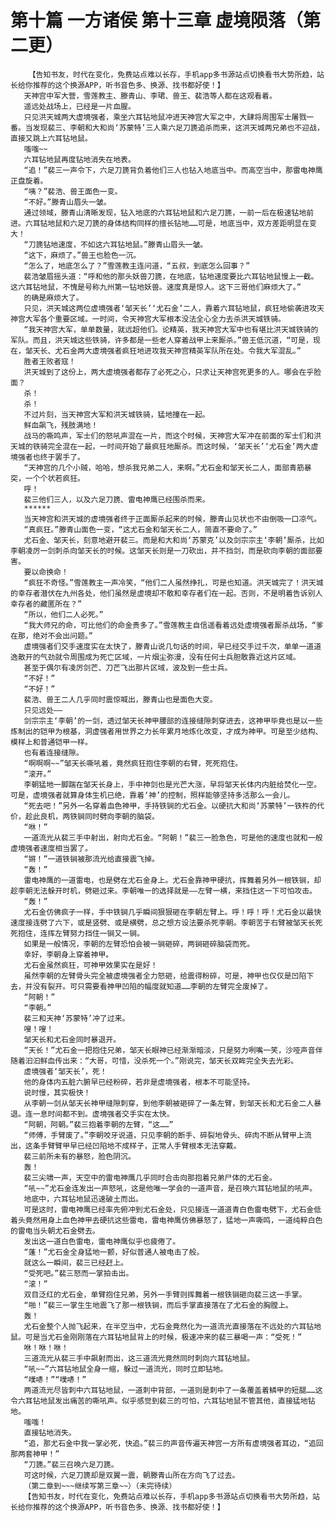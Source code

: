 # 第十篇 一方诸侯 第十三章 虚境陨落（第二更）
        【告知书友，时代在变化，免费站点难以长存，手机app多书源站点切换看书大势所趋，站长给你推荐的这个换源APP，听书音色多、换源、找书都好使！】
       天神宫中军大营，雪莲教主、滕青山、李珺、兽王、裴浩等人都在这观看着。
       遥远处战场上，已经是一片血腥。
       只见洪天城两大虚境强者，乘坐六耳钻地鼠冲进天神宫大军之中，大肆将周围军士屠戮一番。当发现裴三、李朝和大和尚‘苏蒙特’三人乘六足刀篪追杀而来，这洪天城两兄弟也不迎战，直接又跳上六耳钻地鼠。
       嗤嗤~~
       六耳钻地鼠再度钻地消失在地表。
       “追！”裴三一声令下，六足刀篪背负着他们三人也钻入地底当中。而高空当中，那雷电神鹰正盘旋着。
       “咦？”裴浩、兽王面色一变。
       “不好。”滕青山眉头一皱。
       通过领域，滕青山清晰发现，钻入地底的六耳钻地鼠和六足刀篪，一前一后在极速钻地前进。六耳钻地鼠和六足刀篪的身体结构同样的擅长钻地……可是，地底当中，双方差距明显在变大！
       “刀篪钻地速度，不如这六耳钻地鼠。”滕青山眉头一皱。
       “这下，麻烦了。”兽王也脸色一沉。
       “怎么了，地底怎么了？”雪莲教主连问道，“五叔，到底怎么回事？”
       裴浩皱眉摇头道：“呼和他的那头妖兽刀篪，在地底，钻地速度要比六耳钻地鼠慢上一截。这六耳钻地鼠，不愧是号称九州第一钻地妖兽。速度真是惊人。这下三哥他们麻烦大了。”
       的确是麻烦大了。
       只见，洪天城这两位虚境强者‘邹天长’‘尤石金’二人，靠着六耳钻地鼠，疯狂地偷袭进攻天神宫大军各个重要区域。一时间，令天神宫大军根本没法全心全力去杀洪天城铁骑。
       “我天神宫大军，单单数量，就远超他们。论精英，我天神宫大军中也有堪比洪天城铁骑的军队。而且，洪天城这些铁骑，许多都是一些老人穿着战甲上来厮杀。”兽王低沉道，“可是，现在，邹天长、尤石金两大虚境强者疯狂地进攻我天神宫精英军队所在处。令我大军混乱。”
       胜者王败者寇！
       洪天城到了这份上，两大虚境强者都存了必死之心，只求让天神宫死更多的人。哪会在乎脸面？
       杀！
       杀！
       不过片刻，当天神宫大军和洪天城铁骑，猛地撞在一起。
       鲜血飙飞，残肢满地！
       战马的嘶鸣声，军士们的怒吼声混在一片，而这个时候，天神宫大军冲在前面的军士们和洪天城的铁骑完全混在一起，一时间开始了最疯狂地厮杀。而这时候，‘邹天长’‘尤石金’两大虚境强者也终于罢手了。
       “天神宫的几个小贼，哈哈，想杀我兄弟二人，来啊。”尤石金和邹天长二人，面部青筋暴突，一个个状若疯狂。
       呼！
       裴三他们三人，以及六足刀篪、雷电神鹰已经围杀而来。
       ******
       当天神宫和洪天城的虚境强者终于正面厮杀起来的时候，滕青山见状也不由倒吸一口凉气。
       “真疯狂。”滕青山面色一变，“这尤石金和邹天长二人，简直不要命了。”
       尤石金、邹天长，刻意地避开裴三。而是和大和尚‘苏蒙克’以及剑宗宗主‘李朝’厮杀，比如李朝凌厉一剑刺杀向邹天长的时候。这邹天长则是一刀砍出，并不挡剑，而是砍向李朝的面部要害。
       要以命换命！
       “疯狂不奇怪。”雪莲教主一声冷笑，“他们二人虽然挣扎，可是也知道。洪天城完了！洪天城的幸存者潜伏在九州各处，他们虽然是虚境却不敢和幸存者们在一起。否则，不是明着告诉别人幸存者的藏匿所在？”
       “所以，他们二人必死。”
       “我大师兄的命，可比他们的命金贵多了。”雪莲教主自信遥看着远处虚境强者厮杀战场，“爹在那，绝对不会出问题。”
       虚境强者们交手速度实在太快了，滕青山说几句话的时间，早已经交手过千次，单单一道道逸散开的气劲就令周围成为死亡区域，一片烟尘弥漫，没有任何士兵胆敢靠近这片区域。
       甚至于偶尔有凌厉剑芒、刀芒飞出那片区域，波及到一些士兵。
       “不好！”
       “不好！”
       裴浩、兽王二人几乎同时震惊喊出，滕青山也是面色大变。
       只见远处——
       剑宗宗主‘李朝’的一剑，透过邹天长神甲腰部的连接缝隙刺穿进去，这神甲毕竟也是以一些炼制出的铠甲为根基，洞虚强者用世界之力长年累月地炼化改变，才成为神甲。可是至少结构、模样上和普通铠甲一样。
       也有着连接缝隙。
       “啊啊啊~~”邹天长嘶吼着，竟然疯狂抱住李朝的右臂，死死抱住。
       “滚开。”
       李朝猛地一脚踹在邹天长身上，手中神剑也是光芒大涨，早将邹天长体内内脏给焚化一空。可是，虚境强者就算身体生机已绝，靠着‘神’的控制，照样能够坚持多活那么一会儿。
       “死去吧！”另外一名穿着血色神甲，手持铁锏的尤石金。以硬抗大和尚‘苏蒙特’一铁杵的代价，趁此良机，两铁锏同时劈向李朝的脑袋。
       “咻！”
       一道流光从裴三手中射出，射向尤石金。“阿朝！”裴三一脸急色，可是他的速度也就和一般虚境强者速度相当罢了。
       “锵！”一道铁锏被那流光给直接震飞掉。
       “轰！”
       雷电神鹰的一道雷电，也是劈在尤石金身上。尤石金靠神甲硬抗，挥舞着另外一根铁锏，却趁李朝无法躲开时机，劈砸过来。李朝唯一的选择就是——左臂一横，来挡住这一下可怕攻击。
       “轰！”
       尤石金仿佛疯子一样，手中铁锏几乎瞬间狠狠砸在李朝左臂上。呼！呼！呼！尤石金以最快速度接连劈了六下，或是竖劈、或是横劈，总之想方设法要杀死李朝。李朝苦于右臂被邹天长死死抱住，连挥左臂努力挡住一锏又一锏。
       如果是一般情况，李朝的左臂恐怕会被一锏砸碎，两锏砸碎脑袋而死。
       幸好，李朝身上穿着神甲。
       尤石金虽然疯狂，可神甲效果实在是好！
       虽然李朝的左臂骨头完全被虚境强者全力怒砸，给震得粉碎，可是，神甲也仅仅是凹陷下去，并没有裂开。可只需要看神甲凹陷的幅度就知道……李朝的左臂完全废掉了。
       “阿朝！”
       “李朝。”
       裴三和天神‘苏蒙特’冲了过来。
       嗖！嗖！
       邹天长和尤石金同时暴退开。
       “天长！”尤石金一把抱住兄弟，邹天长眼神已经渐渐暗淡，只是努力咧嘴一笑，沙哑声音伴随着汩汩鲜血传出来：“大哥，可惜，没杀死一个。”刚说完，邹天长双眸完全失去光彩。
       虚境强者‘邹天长’，死！
       他的身体内五脏六腑早已经粉碎，若非是虚境强者，根本不可能坚持。
       说时慢，其实极快！
       从李朝一剑从邹天长神甲缝隙刺穿，到他李朝被砸碎了一条左臂，到邹天长和尤石金二人暴退。连一息时间都不到。虚境强者交手实在太快。
       “阿朝，阿朝。”裴三抱着李朝的左臂，“这……”
       “师傅，手臂废了。”李朝咬牙说道，只见李朝的断手、碎裂地骨头、碎肉不断从臂甲上流出，这条手臂臂甲早已经凹陷地不成样子，正常人手臂根本无法穿戴。
       裴三前所未有的暴怒，脸色阴沉。
       轰！
       裴三尖啸一声，天空中的雷电神鹰几乎同时合击向那抱着兄弟尸体的尤石金。
       “吼~~”尤石金连发出一声怒吼，这是他唯一学会的一道声音，是召唤六耳钻地鼠的吼声。
       地底中，六耳钻地鼠迅速破土而出。
       可是这时，雷电神鹰已经率先俯冲到尤石金处，只见接连一道道青白色雷电劈下，尤石金低着头竟然用身上血色神甲去硬抗这些雷电，雷电神鹰仿佛暴怒了，猛地一声嘶鸣，一道纯粹白色的雷电当头朝尤石金劈去。
       发出这一道白色雷电，雷电神鹰似乎也疲倦了。
       “蓬！”尤石金全身猛地一颤，好似普通人被电击了般。
       就这么一瞬间，裴三已经赶上。
       “受死吧。”裴三怒而一掌拍击出。
       “滚！”
       双目泛红的尤石金，单臂抱住兄弟，另外一手臂则挥舞着一根铁锏砸向裴三这一手掌。
       “啪！”裴三一掌生生地震飞了那一根铁锏，而后手掌直接落在了尤石金的胸膛上。
       轰！
       尤石金整个人抛飞起来，在半空当中，尤石金竟然化为一道流光直接落在不远处的六耳钻地鼠。可是当尤石金刚刚落在六耳钻地鼠背上的时候，极速冲来的裴三暴喝一声：“受死！”
       咻！咻！咻！
       三道流光从裴三手中飙射而出，这三道流光竟然同时刺向六耳钻地鼠。
       “吼~~”六耳钻地鼠全身一缩，躲过一道流光，同时立即钻地。
       “噗哧！”“噗哧！”
       两道流光尽皆刺中六耳钻地鼠，一道刺中背部，一道则是刺中了一条覆盖着鳞甲的短腿……这令六耳钻地鼠发出痛苦的嘶吼声。似乎感觉到裴三的可怕，六耳钻地鼠不管其他，直接猛地钻地。
       嗤嗤！
       直接钻地消失。
       “追，那尤石金中我一掌必死，快追。”裴三的声音传遍天神宫一方所有虚境强者耳边，“追回那两套神甲！”
       “刀篪。”裴三召唤六足刀篪。
       可这时候，六足刀篪却是双翼一震，朝滕青山所在方向飞了过去。
       （第二章到~~~继续写第三章~~）（未完待续）
       【告知书友，时代在变化，免费站点难以长存，手机app多书源站点切换看书大势所趋，站长给你推荐的这个换源APP，听书音色多、换源、找书都好使！】